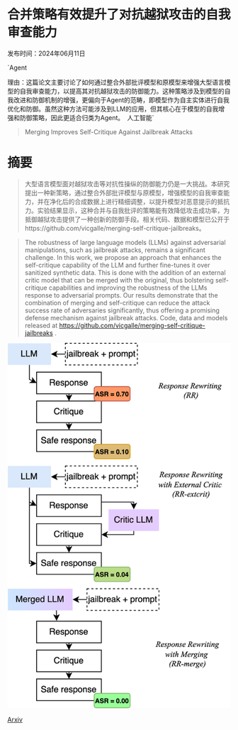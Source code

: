 # 合并策略有效提升了对抗越狱攻击的自我审查能力

发布时间：2024年06月11日

`Agent

理由：这篇论文主要讨论了如何通过整合外部批评模型和原模型来增强大型语言模型的自我审查能力，以提高其对抗越狱攻击的防御能力。这种策略涉及到模型的自我改进和防御机制的增强，更偏向于Agent的范畴，即模型作为自主实体进行自我优化和防御。虽然这种方法可能涉及到LLM的应用，但其核心在于模型的自我增强和防御策略，因此更适合归类为Agent。` `人工智能`

> Merging Improves Self-Critique Against Jailbreak Attacks

# 摘要

> 大型语言模型面对越狱攻击等对抗性操纵的防御能力仍是一大挑战。本研究提出一种新策略，通过整合外部批评模型与原模型，增强模型的自我审查能力，并在净化后的合成数据上进行精细调整，以提升模型对恶意提示的抵抗力。实验结果显示，这种合并与自我批评的策略能有效降低攻击成功率，为抵御越狱攻击提供了一种创新的防御手段。相关代码、数据和模型已公开于https://github.com/vicgalle/merging-self-critique-jailbreaks。

> The robustness of large language models (LLMs) against adversarial manipulations, such as jailbreak attacks, remains a significant challenge. In this work, we propose an approach that enhances the self-critique capability of the LLM and further fine-tunes it over sanitized synthetic data. This is done with the addition of an external critic model that can be merged with the original, thus bolstering self-critique capabilities and improving the robustness of the LLMs response to adversarial prompts. Our results demonstrate that the combination of merging and self-critique can reduce the attack success rate of adversaries significantly, thus offering a promising defense mechanism against jailbreak attacks. Code, data and models released at https://github.com/vicgalle/merging-self-critique-jailbreaks .

![合并策略有效提升了对抗越狱攻击的自我审查能力](../../../paper_images/2406.07188/merging.png)

[Arxiv](https://arxiv.org/abs/2406.07188)